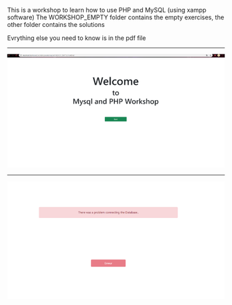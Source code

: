 This is a workshop to learn how to use PHP and MySQL (using xampp software)
The WORKSHOP_EMPTY folder contains the empty exercises, the other folder contains the solutions

Evrything else you need to know is in the pdf file

__________________________________________________ 


![Alt text](screen1.png?raw=true "Optional Title")


__________________________________________________


![Alt text](screen2.png?raw=true "Optional Title")
